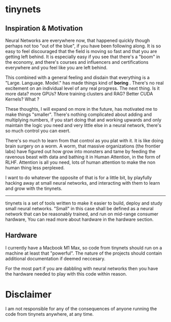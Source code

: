 # tinynets

## Inspiration & Motivation

Neural Networks are everywhere now, that happened quickly though perhaps not too "out of the blue",
if you have been following along. It is so easy to feel discouraged that the field is moving so fast
and that you are getting left behind. It is especially easy if you see that there's a "boom" in the 
economy, and there's courses and influencers and certifications everywhere and you feel like you are
left behind.

This combined with a general feeling and disdain that everything is a "Large. Language. Model." has
made things kind of **boring** . There's no real excitement on an individual level of any real
progress. The next thing. Is it more data? more GPUs? More training clusters and RAG? Better CUDA
Kernels? What ?

These thoughts, I will expand on more in the future, has motivated me to make things "smaller". 
There's nothing complicated about adding and multiplying numbers, if you start doing that and 
working upwards and only maintain the logic you need and very little else in a neural network, 
there's so much control you can exert.

There's so much to learn from that control as you plat with it. It is like doing brain surgery on a 
worm. A worm, that massive organizations (the frontier labs) have figured out how grow into monsters
and tame by feeding the ravenous beast with data and bathing it in Human Attention, in the form of
RLHF. Attention is all you need, lots of human attention to make the non human thing less perplexed.

I want to do whatever the opposite of that is for a little bit, by playfully hacking away at small
neural networks, and interacting with them to learn and grow with the tinynets.

---

tinynets is a set of tools written to make it easier to build, deploy and study small neural 
networks. "Small" in this case shall be defined as a neural network that can be reasonably trained,
and run on mid-range consumer hardware, You can read more about hardware in the hardware section.

## Hardware

I currently have a Macbook M1 Max, so code from tinynets should run on a machine at least that 
"powerful". The nature of the projects should contain additional documentation if deemed neccesary.

For the most part if you are dabbling with neural networks then you have the hardware needed to 
play with this code within reason.


# Disclaimer

I am not responsible for any of the consequences of anyone running the code from tinynets anywhere,
at any time.

